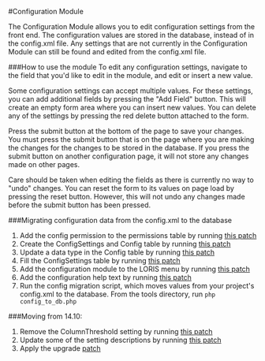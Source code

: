 #Configuration Module

The Configuration Module allows you to edit configuration settings from the front end. The configuration values are stored in the database, instead of in the config.xml file. Any settings that are not currently in the Configuration Module can still be found and edited from the config.xml file.

###How to use the module
To edit any configuration settings, navigate to the field that you'd like to edit in the module, and edit or insert a new value.

Some configuration settings can accept multiple values. For these settings, you can add additional fields by pressing the "Add Field" button. This will create an empty form area where you can insert new values. You can delete any of the settings by pressing the red delete button attached to the form.

Press the submit button at the bottom of the page to save your changes. You must press the submit button that is on the page where you are making the changes for the changes to be stored in the database. If you press the submit button on another configuration page, it will not store any changes made on other pages.

Care should be taken when editing the fields as there is currently no way to "undo" changes. You can reset the form to its values on page load by pressing the reset button. However, this will not undo any changes made before the submit button has been pressed.

###Migrating configuration data from the config.xml to the database
1. Add the config permission to the permissions table by running [this patch](https://github.com/aces/Loris/blob/master/SQL/Archive/Pre-14.10/2014-08-20-Config_Permissions.sql)
2. Create the ConfigSettings and Config table by running [this patch](https://github.com/aces/Loris/blob/master/SQL/Archive/Pre-14.10/2014-08-29-ConfigSettings.sql)
3. Update a data type in the Config table by running [this patch](https://github.com/aces/Loris/blob/master/SQL/Archive/Pre-14.10/2014-09-24-Config_Value_Datatype.sql)
4. Fill the ConfigSettings table by running [this patch](https://github.com/aces/Loris/blob/master/SQL/Archive/Pre-14.10/2014-09-25-ConfigToDB.sql)
5. Add the configuration module to the LORIS menu by running [this patch](https://github.com/aces/Loris/blob/master/SQL/Archive/Pre-14.10/2014-10-02-ConfigMenu.sql)
6. Add the configuration help text by running [this patch](https://github.com/aces/Loris/blob/master/SQL/Archive/Pre-14.10/2014-10-15-ConfigHelp.sql)
7. Run the config migration script, which moves values from your project's config.xml to the database. From the tools directory, run `php config_to_db.php`

###Moving from 14.10:
1. Remove the ColumnThreshold setting by running [this patch](https://github.com/aces/Loris/blob/master/SQL/Archive/14.12/2014-10-24-RemoveColumnThreshold.sql)
2. Update some of the setting descriptions by running [this patch](https://github.com/aces/Loris/blob/master/SQL/Archive/14.12/2014-10-24-UpdateConfigDescriptions.sql)
3. Apply the upgrade [patch](https://github.com/aces/Loris/blob/master/SQL/Archive/14.12/2014-11-21-ConfigurationVersionTwo.sql)

